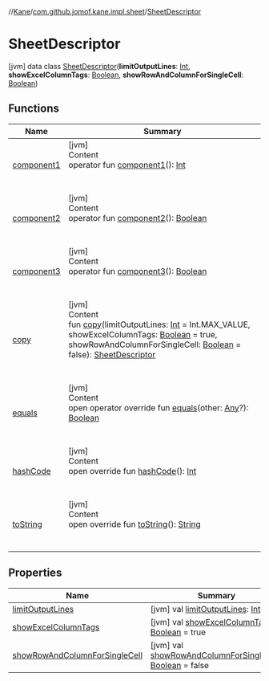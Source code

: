 //[Kane](../../index.md)/[com.github.jomof.kane.impl.sheet](../index.md)/[SheetDescriptor](index.md)



# SheetDescriptor  
 [jvm] data class [SheetDescriptor](index.md)(**limitOutputLines**: [Int](https://kotlinlang.org/api/latest/jvm/stdlib/kotlin/-int/index.html), **showExcelColumnTags**: [Boolean](https://kotlinlang.org/api/latest/jvm/stdlib/kotlin/-boolean/index.html), **showRowAndColumnForSingleCell**: [Boolean](https://kotlinlang.org/api/latest/jvm/stdlib/kotlin/-boolean/index.html))   


## Functions  
  
|  Name|  Summary| 
|---|---|
| <a name="com.github.jomof.kane.impl.sheet/SheetDescriptor/component1/#/PointingToDeclaration/"></a>[component1](component1.md)| <a name="com.github.jomof.kane.impl.sheet/SheetDescriptor/component1/#/PointingToDeclaration/"></a>[jvm]  <br>Content  <br>operator fun [component1](component1.md)(): [Int](https://kotlinlang.org/api/latest/jvm/stdlib/kotlin/-int/index.html)  <br><br><br>
| <a name="com.github.jomof.kane.impl.sheet/SheetDescriptor/component2/#/PointingToDeclaration/"></a>[component2](component2.md)| <a name="com.github.jomof.kane.impl.sheet/SheetDescriptor/component2/#/PointingToDeclaration/"></a>[jvm]  <br>Content  <br>operator fun [component2](component2.md)(): [Boolean](https://kotlinlang.org/api/latest/jvm/stdlib/kotlin/-boolean/index.html)  <br><br><br>
| <a name="com.github.jomof.kane.impl.sheet/SheetDescriptor/component3/#/PointingToDeclaration/"></a>[component3](component3.md)| <a name="com.github.jomof.kane.impl.sheet/SheetDescriptor/component3/#/PointingToDeclaration/"></a>[jvm]  <br>Content  <br>operator fun [component3](component3.md)(): [Boolean](https://kotlinlang.org/api/latest/jvm/stdlib/kotlin/-boolean/index.html)  <br><br><br>
| <a name="com.github.jomof.kane.impl.sheet/SheetDescriptor/copy/#kotlin.Int#kotlin.Boolean#kotlin.Boolean/PointingToDeclaration/"></a>[copy](copy.md)| <a name="com.github.jomof.kane.impl.sheet/SheetDescriptor/copy/#kotlin.Int#kotlin.Boolean#kotlin.Boolean/PointingToDeclaration/"></a>[jvm]  <br>Content  <br>fun [copy](copy.md)(limitOutputLines: [Int](https://kotlinlang.org/api/latest/jvm/stdlib/kotlin/-int/index.html) = Int.MAX_VALUE, showExcelColumnTags: [Boolean](https://kotlinlang.org/api/latest/jvm/stdlib/kotlin/-boolean/index.html) = true, showRowAndColumnForSingleCell: [Boolean](https://kotlinlang.org/api/latest/jvm/stdlib/kotlin/-boolean/index.html) = false): [SheetDescriptor](index.md)  <br><br><br>
| <a name="kotlin/Any/equals/#kotlin.Any?/PointingToDeclaration/"></a>[equals](../../com.github.jomof.kane.impl.types/-double-algebraic-type/index.md#%5Bkotlin%2FAny%2Fequals%2F%23kotlin.Any%3F%2FPointingToDeclaration%2F%5D%2FFunctions%2F-831550086)| <a name="kotlin/Any/equals/#kotlin.Any?/PointingToDeclaration/"></a>[jvm]  <br>Content  <br>open operator override fun [equals](../../com.github.jomof.kane.impl.types/-double-algebraic-type/index.md#%5Bkotlin%2FAny%2Fequals%2F%23kotlin.Any%3F%2FPointingToDeclaration%2F%5D%2FFunctions%2F-831550086)(other: [Any](https://kotlinlang.org/api/latest/jvm/stdlib/kotlin/-any/index.html)?): [Boolean](https://kotlinlang.org/api/latest/jvm/stdlib/kotlin/-boolean/index.html)  <br><br><br>
| <a name="kotlin/Any/hashCode/#/PointingToDeclaration/"></a>[hashCode](../../com.github.jomof.kane.impl.types/-double-algebraic-type/index.md#%5Bkotlin%2FAny%2FhashCode%2F%23%2FPointingToDeclaration%2F%5D%2FFunctions%2F-831550086)| <a name="kotlin/Any/hashCode/#/PointingToDeclaration/"></a>[jvm]  <br>Content  <br>open override fun [hashCode](../../com.github.jomof.kane.impl.types/-double-algebraic-type/index.md#%5Bkotlin%2FAny%2FhashCode%2F%23%2FPointingToDeclaration%2F%5D%2FFunctions%2F-831550086)(): [Int](https://kotlinlang.org/api/latest/jvm/stdlib/kotlin/-int/index.html)  <br><br><br>
| <a name="kotlin/Any/toString/#/PointingToDeclaration/"></a>[toString](../../com.github.jomof.kane.impl.types/-object-kane-type/-companion/index.md#%5Bkotlin%2FAny%2FtoString%2F%23%2FPointingToDeclaration%2F%5D%2FFunctions%2F-831550086)| <a name="kotlin/Any/toString/#/PointingToDeclaration/"></a>[jvm]  <br>Content  <br>open override fun [toString](../../com.github.jomof.kane.impl.types/-object-kane-type/-companion/index.md#%5Bkotlin%2FAny%2FtoString%2F%23%2FPointingToDeclaration%2F%5D%2FFunctions%2F-831550086)(): [String](https://kotlinlang.org/api/latest/jvm/stdlib/kotlin/-string/index.html)  <br><br><br>


## Properties  
  
|  Name|  Summary| 
|---|---|
| <a name="com.github.jomof.kane.impl.sheet/SheetDescriptor/limitOutputLines/#/PointingToDeclaration/"></a>[limitOutputLines](limit-output-lines.md)| <a name="com.github.jomof.kane.impl.sheet/SheetDescriptor/limitOutputLines/#/PointingToDeclaration/"></a> [jvm] val [limitOutputLines](limit-output-lines.md): [Int](https://kotlinlang.org/api/latest/jvm/stdlib/kotlin/-int/index.html)   <br>
| <a name="com.github.jomof.kane.impl.sheet/SheetDescriptor/showExcelColumnTags/#/PointingToDeclaration/"></a>[showExcelColumnTags](show-excel-column-tags.md)| <a name="com.github.jomof.kane.impl.sheet/SheetDescriptor/showExcelColumnTags/#/PointingToDeclaration/"></a> [jvm] val [showExcelColumnTags](show-excel-column-tags.md): [Boolean](https://kotlinlang.org/api/latest/jvm/stdlib/kotlin/-boolean/index.html) = true   <br>
| <a name="com.github.jomof.kane.impl.sheet/SheetDescriptor/showRowAndColumnForSingleCell/#/PointingToDeclaration/"></a>[showRowAndColumnForSingleCell](show-row-and-column-for-single-cell.md)| <a name="com.github.jomof.kane.impl.sheet/SheetDescriptor/showRowAndColumnForSingleCell/#/PointingToDeclaration/"></a> [jvm] val [showRowAndColumnForSingleCell](show-row-and-column-for-single-cell.md): [Boolean](https://kotlinlang.org/api/latest/jvm/stdlib/kotlin/-boolean/index.html) = false   <br>

